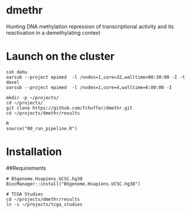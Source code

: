 # dmethr
Hunting DNA methylation repression of transcriptional activity and its reactivation in a demethylating context



# Launch on the cluster

```
ssh dahu
oarsub --project epimed  -l /nodes=1,core=32,walltime=00:30:00 -I -t devel
oarsub --project epimed  -l /nodes=1,core=4,walltime=6:00:00 -I 

mkdir -p ~/projects/
cd ~/projects/
git clone https://github.com/fchuffar/dmethr.git
cd ~/projects/dmethr/results

R
source("00_run_pipeline.R")
```


# Installation

##Requirements

```
# BSgenome.Hsapiens.UCSC.hg38
BiocManager::install("BSgenome.Hsapiens.UCSC.hg38")

# TCGA Studies
cd ~/projects/dmethr/results
ln -s ~/projects/tcga_studies 
```

